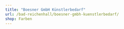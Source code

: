 ```yaml
---
title: "Boesner GmbH Künstlerbedarf"
url: /bad-reichenhall/boesner-gmbh-kuenstlerbedarf/
shop: Farben
---
```


